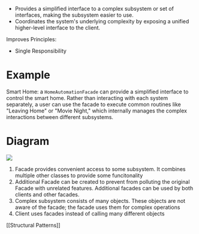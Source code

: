 - Provides a simplified interface to a complex subsystem or set of interfaces, making the subsystem easier to use.
- Coordinates the system's underlying complexity by exposing a unified higher-level interface to the client.

Improves Principles:
- Single Responsibility

# Example
Smart Home: a `HomeAutomationFacade` can provide a simplified interface to control the smart home. Rather than interacting with each system separately, a user can use the facade to execute common routines like "Leaving Home" or "Movie Night," which internally manages the complex interactions between different subsystems.

# Diagram
![](https://i.imgur.com/RTWZXNR.png)
1. Facade provides convenient access to some subsystem. It combines multiple other classes to provide some funcitonality
2. Additional Facade can be created to prevent from polluting the original Facade with unrelated features. Additional facades can be used by both clients and other facades.
3. Complex subsystem consists of many objects. These objects are not aware of the facade; the facade uses them for complex operations
4. Client uses facades instead of calling many different objects

[[Structural Patterns]]